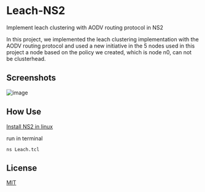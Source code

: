 # Leach-NS2

Implement leach clustering with AODV routing protocol in NS2

In this project, we implemented the leach clustering implementation with the AODV routing protocol and used a new initiative in the 5 nodes used in this project a node based on the policy we created, which is node n0, can not be clusterhead.

## Screenshots
![image](https://user-images.githubusercontent.com/20955005/132173862-476416f3-ef96-48e2-a1b8-41802d9300e0.png)

## How Use
[Install NS2 in linux](https://www.absingh.com/ns2/)

run in terminal
```
ns Leach.tcl
```

## License

[MIT](https://choosealicense.com/licenses/mit/)
